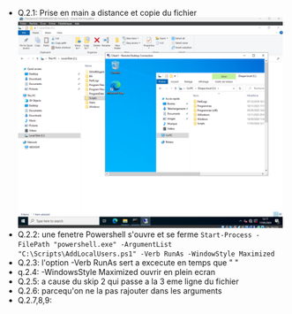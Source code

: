 - Q.2.1: Prise en main a distance et copie du fichier ![](https://raw.githubusercontent.com/Calllmeonichan/Checkpoint2/main/distance.png)
- Q.2.2: une fenetre Powershell s'ouvre et se ferme ```Start-Process -FilePath "powershell.exe" -ArgumentList "C:\Scripts\AddLocalUsers.ps1" -Verb RunAs -WindowStyle Maximized```
- Q.2.3: l'option -Verb RunAs sert a excecute en temps que " "
- q.2.4: -WindowsStyle Maximized ouvrir en plein ecran
- Q.2.5: a cause du skip 2 qui passe a la 3 eme ligne du fichier
- Q.2.6: parcequ'on ne la pas rajouter dans les arguments
- Q.2.7,8,9:
